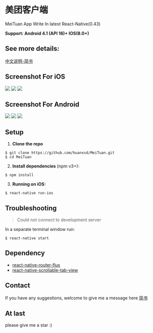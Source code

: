 # 美团客户端

MeiTuan App Write In latest React-Native(0.43)

**Support: Android 4.1 (API 16)+   IOS(8.0+)**

## See more details:

[中文说明-简书](http://www.jianshu.com/p/9211f42d5c25)

## Screenshot For iOS

<img src="https://github.com/huanxsd/MeiTuan/blob/master/screenshot/iOS_0.png">


<img src="https://github.com/huanxsd/MeiTuan/blob/master/screenshot/iOS_1.png">


<img src="https://github.com/huanxsd/MeiTuan/blob/master/screenshot/iOS_2.png">

## Screenshot For Android

<img src="https://github.com/huanxsd/MeiTuan/blob/master/screenshot/Android_0.png">

<img src="https://github.com/huanxsd/MeiTuan/blob/master/screenshot/Android_1.png">

<img src="https://github.com/huanxsd/MeiTuan/blob/master/screenshot/Android_2.png">

## Setup

1. **Clone the repo**

  ```
  $ git clone https://github.com/huanxsd/MeiTuan.git
  $ cd MeiTuan
  ```

2. **Install dependencies** (npm v3+):

  ```
  $ npm install
  ```


3. **Running on iOS:**

  ```
  $ react-native run-ios
  ```

## Troubleshooting

> Could not connect to development server

In a separate terminal window run:

  ```
  $ react-native start
  ```

## Dependency

* [react-native-router-flux](https://github.com/aksonov/react-native-router-flux)
* [react-native-scrollable-tab-view](https://github.com/skv-headless/react-native-scrollable-tab-view)

## Contact

If you have any suggestions, welcome to give me a message here 
[简书](http://www.jianshu.com/p/9211f42d5c25)

## At last

please give me a star  :)
